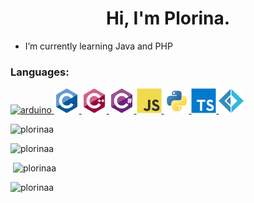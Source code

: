 <h1 align="center">Hi, I'm Plorina.</h1>

- I’m currently learning Java and PHP

<h3 align="left">Languages:</h3>
<p align="left"> <a href="https://www.arduino.cc/" target="_blank"> <img src="https://cdn.worldvectorlogo.com/logos/arduino-1.svg" alt="arduino" width="40" height="40"/> </a> <a href="https://www.cprogramming.com/" target="_blank"> <img src="https://raw.githubusercontent.com/devicons/devicon/master/icons/c/c-original.svg" alt="c" width="40" height="40"/> </a> <a href="https://www.w3schools.com/cpp/" target="_blank"> <img src="https://raw.githubusercontent.com/devicons/devicon/master/icons/cplusplus/cplusplus-original.svg" alt="cplusplus" width="40" height="40"/> </a> <a href="https://www.w3schools.com/cs/" target="_blank"> <img src="https://raw.githubusercontent.com/devicons/devicon/master/icons/csharp/csharp-original.svg" alt="csharp" width="40" height="40"/> </a> <a href="https://developer.mozilla.org/en-US/docs/Web/JavaScript" target="_blank"> <img src="https://raw.githubusercontent.com/devicons/devicon/master/icons/javascript/javascript-original.svg" alt="javascript" width="40" height="40"/> </a> <a href="https://www.python.org" target="_blank"> <img src="https://raw.githubusercontent.com/devicons/devicon/master/icons/python/python-original.svg" alt="python" width="40" height="40"/> </a> <a href="https://www.typescriptlang.org/" target="_blank"> <img src="https://raw.githubusercontent.com/devicons/devicon/master/icons/typescript/typescript-original.svg" alt="typescript" width="40" height="40"/> </a> <a href="https://fsharp.org/" target="_blank"> <img src="https://raw.githubusercontent.com/devicons/devicon/master/icons/fsharp/fsharp-original.svg" alt="typescript" width="40" height="40"/> </a> </p>

<p align="left"> <img src="https://komarev.com/ghpvc/?username=plorinaa&label=Profile%20views&color=0e75b6&style=flat" alt="plorinaa" /> </p>
<p><img src="https://github-readme-stats.vercel.app/api/top-langs?username=plorinaa&show_icons=true&locale=en&layout=compact" alt="plorinaa" /></p>
<p>&nbsp;<img src="https://github-readme-stats.vercel.app/api?username=plorinaa&show_icons=true&locale=en" alt="plorinaa" /></p>
<p><img src="https://github-readme-streak-stats.herokuapp.com/?user=plorinaa&" alt="plorinaa" /></p>
